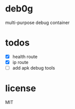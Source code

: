 # deb0g
multi-purpose debug container

# todos
- [x] health route
- [x] ip route
- [ ] add apk debug tools

# license
MIT
